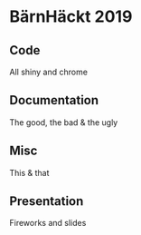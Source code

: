 # BärnHäckt 2019

## Code

All shiny and chrome

## Documentation

The good, the bad & the ugly

## Misc

This & that

## Presentation

Fireworks and slides
